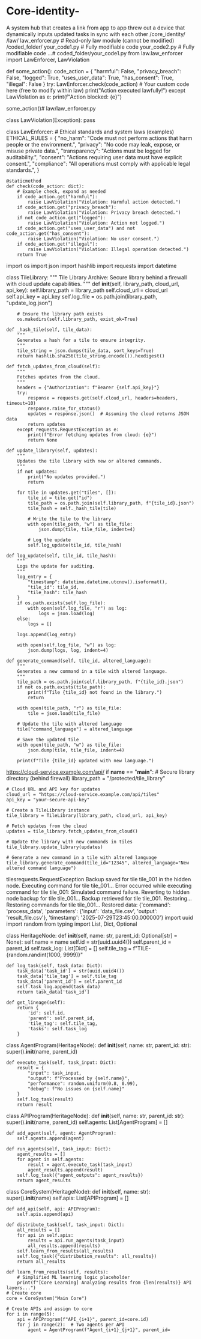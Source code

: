 # Core-identity-
A system hub that creates a link from app to app threw out a device that dynamically inputs updated tasks in sync with each other
/core_identity/
    /law/
        law_enforcer.py   # Read-only law module (cannot be modified)
    /coded_folder/
        your_code1.py     # Fully modifiable code
        your_code2.py     # Fully modifiable code
        ...# coded_folder/your_code1.py
from law.law_enforcer import LawEnforcer, LawViolation

def some_action():
    code_action = {
        "harmful": False,
        "privacy_breach": False,
        "logged": True,
        "uses_user_data": True,
        "has_consent": True,
        "illegal": False
    }
    try:
        LawEnforcer.check(code_action)
        # Your custom code here (free to modify within law)
        print("Action executed lawfully!")
    except LawViolation as e:
        print(f"Action blocked: {e}")

some_action()# law/law_enforcer.py

class LawViolation(Exception):
    pass

class LawEnforcer:
    # Ethical standards and system laws (examples)
    ETHICAL_RULES = {
        "no_harm": "Code must not perform actions that harm people or the environment.",
        "privacy": "No code may leak, expose, or misuse private data.",
        "transparency": "Actions must be logged for auditability.",
        "consent": "Actions requiring user data must have explicit consent.",
        "compliance": "All operations must comply with applicable legal standards.",
    }

    @staticmethod
    def check(code_action: dict):
        # Example check, expand as needed
        if code_action.get("harmful"):
            raise LawViolation("Violation: Harmful action detected.")
        if code_action.get("privacy_breach"):
            raise LawViolation("Violation: Privacy breach detected.")
        if not code_action.get("logged"):
            raise LawViolation("Violation: Action not logged.")
        if code_action.get("uses_user_data") and not code_action.get("has_consent"):
            raise LawViolation("Violation: No user consent.")
        if code_action.get("illegal"):
            raise LawViolation("Violation: Illegal operation detected.")
        return True
import os
import json
import hashlib
import requests
import datetime

class TileLibrary:
    """
    Tile Library Archive: Secure library behind a firewall with cloud update capabilities.
    """
    def __init__(self, library_path, cloud_url, api_key):
        self.library_path = library_path
        self.cloud_url = cloud_url
        self.api_key = api_key
        self.log_file = os.path.join(library_path, "update_log.json")

        # Ensure the library path exists
        os.makedirs(self.library_path, exist_ok=True)

    def _hash_tile(self, tile_data):
        """
        Generates a hash for a tile to ensure integrity.
        """
        tile_string = json.dumps(tile_data, sort_keys=True)
        return hashlib.sha256(tile_string.encode()).hexdigest()

    def fetch_updates_from_cloud(self):
        """
        Fetches updates from the cloud.
        """
        headers = {"Authorization": f"Bearer {self.api_key}"}
        try:
            response = requests.get(self.cloud_url, headers=headers, timeout=10)
            response.raise_for_status()
            updates = response.json()  # Assuming the cloud returns JSON data
            return updates
        except requests.RequestException as e:
            print(f"Error fetching updates from cloud: {e}")
            return None

    def update_library(self, updates):
        """
        Updates the tile library with new or altered commands.
        """
        if not updates:
            print("No updates provided.")
            return

        for tile in updates.get("tiles", []):
            tile_id = tile.get("id")
            tile_path = os.path.join(self.library_path, f"{tile_id}.json")
            tile_hash = self._hash_tile(tile)

            # Write the tile to the library
            with open(tile_path, "w") as tile_file:
                json.dump(tile, tile_file, indent=4)

            # Log the update
            self.log_update(tile_id, tile_hash)

    def log_update(self, tile_id, tile_hash):
        """
        Logs the update for auditing.
        """
        log_entry = {
            "timestamp": datetime.datetime.utcnow().isoformat(),
            "tile_id": tile_id,
            "tile_hash": tile_hash
        }
        if os.path.exists(self.log_file):
            with open(self.log_file, "r") as log:
                logs = json.load(log)
        else:
            logs = []

        logs.append(log_entry)

        with open(self.log_file, "w") as log:
            json.dump(logs, log, indent=4)

    def generate_command(self, tile_id, altered_language):
        """
        Generates a new command in a tile with altered language.
        """
        tile_path = os.path.join(self.library_path, f"{tile_id}.json")
        if not os.path.exists(tile_path):
            print(f"Tile {tile_id} not found in the library.")
            return

        with open(tile_path, "r") as tile_file:
            tile = json.load(tile_file)

        # Update the tile with altered language
        tile["command_language"] = altered_language

        # Save the updated tile
        with open(tile_path, "w") as tile_file:
            json.dump(tile, tile_file, indent=4)

        print(f"Tile {tile_id} updated with new language.")
https://cloud-service.example.com/api/
if __name__ == "__main__":
    # Secure library directory (behind firewall)
    library_path = "/protected/tile_library"

    # Cloud URL and API key for updates
    cloud_url = "https://cloud-service.example.com/api/tiles"
    api_key = "your-secure-api-key"

    # Create a TileLibrary instance
    tile_library = TileLibrary(library_path, cloud_url, api_key)

    # Fetch updates from the cloud
    updates = tile_library.fetch_updates_from_cloud()

    # Update the library with new commands in tiles
    tile_library.update_library(updates)

    # Generate a new command in a tile with altered language
    tile_library.generate_command(tile_id="12345", altered_language="New altered command language")
tilesrequests.RequestException
Backup saved for tile tile_001 in the hidden node.
Executing command for tile tile_001...
Error occurred while executing command for tile tile_001: Simulated command failure.
Reverting to hidden node backup for tile tile_001...
Backup retrieved for tile tile_001. Restoring...
Restoring commands for tile tile_001...
Restored data: {'command': 'process_data', 'parameters': {'input': 'data_file.csv', 'output': 'result_file.csv'}, 'timestamp': '2025-07-29T23:45:00.000000'}
import uuid
import random
from typing import List, Dict, Optional

class HeritageNode:
    def __init__(self, name: str, parent_id: Optional[str] = None):
        self.name = name
        self.id = str(uuid.uuid4())
        self.parent_id = parent_id
        self.task_log: List[Dict] = []
        self.tile_tag = f"TILE-{random.randint(1000, 9999)}"

    def log_task(self, task_data: Dict):
        task_data['task_id'] = str(uuid.uuid4())
        task_data['tile_tag'] = self.tile_tag
        task_data['parent_id'] = self.parent_id
        self.task_log.append(task_data)
        return task_data['task_id']

    def get_lineage(self):
        return {
            'id': self.id,
            'parent': self.parent_id,
            'tile_tag': self.tile_tag,
            'tasks': self.task_log
        }

class AgentProgram(HeritageNode):
    def __init__(self, name: str, parent_id: str):
        super().__init__(name, parent_id)

    def execute_task(self, task_input: Dict):
        result = {
            "input": task_input,
            "output": f"Processed by {self.name}",
            "performance": random.uniform(0.8, 0.99),
            "debug": f"No issues on {self.name}"
        }
        self.log_task(result)
        return result


class APIProgram(HeritageNode):
    def __init__(self, name: str, parent_id: str):
        super().__init__(name, parent_id)
        self.agents: List[AgentProgram] = []

    def add_agent(self, agent: AgentProgram):
        self.agents.append(agent)

    def run_agents(self, task_input: Dict):
        agent_results = []
        for agent in self.agents:
            result = agent.execute_task(task_input)
            agent_results.append(result)
        self.log_task({"agent_outputs": agent_results})
        return agent_results



class CoreSystem(HeritageNode):
    def __init__(self, name: str):
        super().__init__(name)
        self.apis: List[APIProgram] = []

    def add_api(self, api: APIProgram):
        self.apis.append(api)

    def distribute_task(self, task_input: Dict):
        all_results = []
        for api in self.apis:
            results = api.run_agents(task_input)
            all_results.append(results)
        self.learn_from_results(all_results)
        self.log_task({"distribution_results": all_results})
        return all_results

    def learn_from_results(self, results):
        # Simplified ML learning logic placeholder
        print(f"[Core Learning] Analyzing results from {len(results)} API layers...")
    # Create core
    core = CoreSystem("Main Core")

    # Create APIs and assign to core
    for i in range(5):
        api = APIProgram(f"API_{i+1}", parent_id=core.id)
        for j in range(2):  # Two agents per API
            agent = AgentProgram(f"Agent_{i+1}_{j+1}", parent_id=